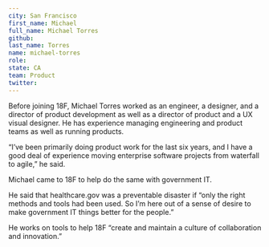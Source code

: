 ```yaml
---
city: San Francisco
first_name: Michael
full_name: Michael Torres
github:
last_name: Torres
name: michael-torres
role:
state: CA
team: Product
twitter:
---
```


Before joining 18F, Michael Torres worked as an engineer, a designer, and a director of product development as well as a director of product and a UX visual designer. He has experience managing engineering and product teams as well as running products.

“I’ve been primarily doing product work for the last six years, and I have a good deal of experience moving enterprise software projects from waterfall to agile,” he said.

Michael came to 18F to help do the same with government IT.

He said that healthcare.gov was a preventable disaster if “only the right methods and tools had been used. So I’m here out of a sense of desire to make government IT things better for the people.”

He works on tools to help 18F “create and maintain a culture of collaboration and innovation.”
